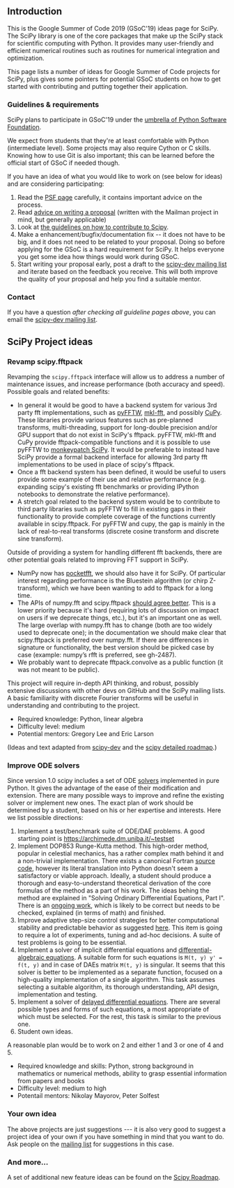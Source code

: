 ## Introduction

This is the Google Summer of Code 2019 (GSoC'19) ideas page for SciPy.  The SciPy library is one of the core packages that make up the SciPy stack for scientific computing with Python. It provides many user-friendly and efficient numerical routines such as routines for numerical integration and optimization.

This page lists a number of ideas for Google Summer of Code projects for SciPy, plus gives some pointers for potential GSoC students on how to get started with contributing and putting together their application. 

### Guidelines & requirements

SciPy plans to participate in GSoC'19 under the [umbrella of Python Software Foundation](http://python-gsoc.org). 

We expect from students that they're at least comfortable with Python (intermediate level). Some projects may also require Cython or C skills. Knowing how to use Git is also important; this can be learned before the official start of GSoC if needed though.

If you have an idea of what you would like to work on (see below for ideas) and are considering participating:

1. Read the [PSF page](http://python-gsoc.org/) carefully, it contains important advice on the process.
2. Read [advice on writing a proposal](http://turnbull.sk.tsukuba.ac.jp/Blog/SPAM.txt#how-to-spam-in-detail) (written with the Mailman project in mind, but generally applicable)
3. Look at [the guidelines on how to contribute to Scipy](http://scipy.github.io/devdocs/hacking.html).
4. Make a enhancement/bugfix/documentation fix -- it does not have to be big, and it does not need to be related to your proposal. Doing so before applying for the GSoC is a hard requirement for SciPy. It helps everyone you get some idea how things would work during GSoC.
5. Start writing your proposal early, post a draft to the [scipy-dev mailing list](https://www.scipy.org/scipylib/mailing-lists.html) and iterate based on the feedback you receive. This will both improve the quality of your proposal and help you find a suitable mentor.

### Contact

If you have a question *after checking all guideline pages above*, you can email the [scipy-dev mailing list](https://www.scipy.org/scipylib/mailing-lists.html).

## SciPy Project ideas

### Revamp scipy.fftpack

Revamping the `scipy.fftpack` interface will allow us to address a number of maintenance issues, and increase performance (both accuracy and speed). Possible goals and related benefits:

- In general it would be good to have a backend system for various 3rd party fft implementations, such as [pyFFTW](https://github.com/pyFFTW/pyFFTW), [mkl-fft](https://github.com/IntelPython/mkl_fft), and possibly [CuPy](https://cupy.chainer.org/). These libraries provide various features such as pre-planned transforms, multi-threading, support for long-double precision and/or GPU support that do not exist in SciPy's fftpack. pyFFTW, mkl-fft and CuPy provide fftpack-compatible functions and it is possible to use pyFFTW to [monkeypatch SciPy](https://hgomersall.github.io/pyFFTW/sphinx/tutorial.html#monkey-patching-3rd-party-libraries). It would be preferable to instead have SciPy provide a formal backend interface for allowing 3rd party fft implementations to be used in place of scipy's fftpack.
- Once a fft backend system has been defined, it would be useful to users provide some example of their use and relative performance (e.g. expanding scipy's existing fft benchmarks or providing IPython notebooks to demonstrate the relative performance).
- A stretch goal related to the backend system would be to contribute to third party libraries such as pyFFTW to fill in existing gaps in their functionality to provide complete coverage of the functions currently available in scipy.fftpack. For pyFFTW and cupy, the gap is mainly in the lack of real-to-real transforms (discrete cosine transform and discrete sine transform).

Outside of providing a system for handling different fft backends, there are other potential goals related to improving FFT support in SciPy.

- NumPy now has [pocketfft](https://github.com/numpy/numpy/pull/11888), we should also have it for SciPy. Of particular interest regarding performance is the Bluestein algorithm (or chirp Z-transform), which we have been wanting to add to fftpack for a long time.
- The APIs of numpy.fft and scipy.fftpack [should agree better](https://github.com/scipy/scipy/issues/2487). This is a lower priority because it's hard (requiring lots of discussion on impact on users if we deprecate things, etc.), but it's an important one as well. The large overlap with numpy.fft has to change (both are too widely used to deprecate one); in the documentation we should make clear that scipy.fftpack is preferred over numpy.fft. If there are differences in signature or functionality, the best version should be picked case by case (example: numpy’s rfft is preferred, see gh-2487).
- We probably want to deprecate fftpack.convolve as a public function (it was not meant to be public). 

This project will require in-depth API thinking, and robust, possibly extensive discussions with other devs on GitHub and the SciPy mailing lists. A basic familiarity with discrete Fourier transforms will be useful in understanding and contributing to the project.

- Required knowledge: Python, linear algebra
- Difficulty level: medium
- Potential mentors: Gregory Lee and Eric Larson

(Ideas and text adapted from [scipy-dev](https://mail.python.org/pipermail/scipy-dev/2018-December/023221.html) and the [scipy detailed roadmap](https://scipy.github.io/devdocs/roadmap-detailed.html#fftpack).)

### Improve ODE solvers

Since version 1.0 scipy includes a set of ODE [solvers](http://scipy.github.io/devdocs/generated/scipy.integrate.solve_ivp.html#scipy.integrate.solve_ivp) implemented in pure Python. It gives the advantage of the ease of their modification and extension. There are many possible ways to improve and refine the existing solver or implement new ones. The exact plan of work should be determined by a student, based on his or her expertise and interests. Here we list possible directions:

1. Implement a test/benchmark suite of ODE/DAE problems. A good starting point is https://archimede.dm.uniba.it/~testset
2. Implement DOP853 Runge-Kutta method. This high-order method, popular in celestial mechanics, has a rather complex math behind it and a non-trivial implementation. There exists a canonical Fortran [source code](http://www.unige.ch/~hairer/prog/nonstiff/dop853.f), however its literal translation into Python 
doesn't seem a satisfactory or viable approach. Ideally, a student should produce a thorough and easy-to-understand theoretical derivation of the core formulas of the method as a part of his work. The ideas behing the method are explained in "Solving Ordinary Differential Equations, Part I". There is an [ongoing work](https://github.com/scipy/scipy/pull/9290), which is likely to be correct but needs to be checked, explained (in terms of math) and finished.
3. Improve adaptive step-size control strategies for better computational stability and predictable behavior as suggested [here](https://github.com/scipy/scipy/issues/9822). This item is going to require a lot of experiments, tuning and ad-hoc decisions. A suite of test problems is going to be essential.
4. Implement a solver of implicit differential equations and [differential-algebraic equations](https://en.wikipedia.org/wiki/Differential-algebraic_system_of_equations). A suitable form for such equations is ``M(t, y) y' = f(t, y)`` and in case of DAEs matrix `M(t, y)` is singular. It seems that this solver is better to be implemented as a separate function, focused on a high-quality implementation of a single algorithm. This task assumes selecting a suitable algorithm, its thorough understanding, API design, implementation and testing.
5. Implement a solver of [delayed differential equations](https://en.wikipedia.org/wiki/Delay_differential_equation). There are several possible types and forms of such equations, a most appropriate of which must be selected. For the rest, this task is similar to the previous one.
6. Student own ideas.

A reasonable plan would be to work on 2 and either 1 and 3 or one of 4 and 5.

- Required knowledge and skills: Python, strong background in mathematics or numerical methods, ability to grasp essential information from papers and books
- Difficulty level: medium to high
- Potentail mentors: Nikolay Mayorov, Peter Solfest

### Your own idea

The above projects are just suggestions --- it is also very good to suggest a project idea of your own if you have something in mind that you want to do. Ask people on the [mailing list](http://scipy.org/scipylib/mailing-lists.html) for suggestions in this case.

### And more...

A set of additional new feature ideas can be found on the [Scipy Roadmap](http://scipy.github.io/devdocs/roadmap.html).